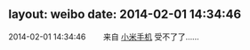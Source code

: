 layout: weibo
date: 2014-02-01 14:34:46
---
2014-02-01 14:34:46  &nbsp;&nbsp;&nbsp;&nbsp;&nbsp;&nbsp; 来自 <a href="http://app.weibo.com/t/feed/22zMnn" rel="nofollow">小米手机</a>
受不了了…… ​​​

